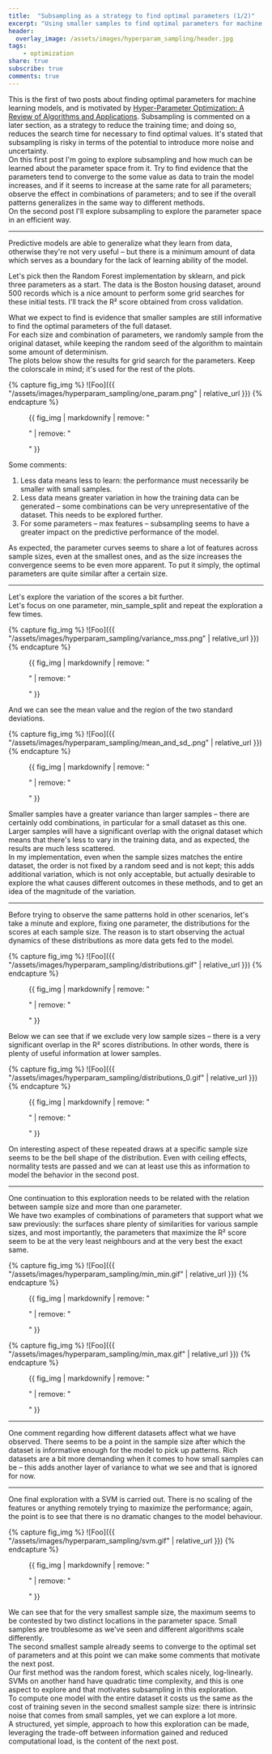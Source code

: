```yaml
---
title:  "Subsampling as a strategy to find optimal parameters (1/2)"
excerpt: "Using smaller samples to find optimal parameters for machine learning models"
header:
  overlay_image: /assets/images/hyperparam_sampling/header.jpg 
tags:
    - optimization 
share: true
subscribe: true
comments: true
--- 
```


This is the first of two posts about finding optimal parameters for machine learning models, and is motivated by [Hyper-Parameter Optimization: A Review of Algorithms and Applications](https://arxiv.org/abs/2003.05689). Subsampling is commented on a later section, as a strategy to reduce the training time; and doing so, reduces the search time for necessary to find optimal values. It's stated that subsampling is risky in terms of the potential to introduce more noise and uncertainty.  
On this first post I'm going to explore subsampling and how much can be learned about the parameter space from it. Try to find evidence that the parameters tend to converge to the some value as data to train the model increases, and if it seems to increase at the same rate for all parameters; observe the effect in combinations of parameters; and to see if the overall patterns generalizes in the same way to different methods.  
On the second post I'll explore subsampling to explore the parameter space in an efficient way.

___
  
Predictive models are able to generalize what they learn from data, otherwise they're not very useful – but there is a minimum amount of data which serves as a boundary for the lack of learning ability of the model.  

Let's pick then the Random Forest implementation by sklearn, and pick three parameters as a start. The data is the Boston housing dataset, around 500 records which is a nice amount to perform some grid searches for these initial tests. I'll track the R² score obtained from cross validation.  

What we expect to find is evidence that smaller samples are still informative to find the optimal parameters of the full dataset.  
For each size and combination of parameters, we randomly sample from the original dataset, while keeping the random seed of the algorithm to maintain some amount of determinism.  
The plots below show the results for grid search for the parameters. Keep the colorscale in mind; it's used for the rest of the plots.  

{% capture fig_img %}
![Foo]({{ "/assets/images/hyperparam_sampling/one_param.png" | relative_url }})
{% endcapture %}
<figure>
  {{ fig_img | markdownify | remove: "<p>" | remove: "</p>" }} 
</figure>

Some comments:  
1. Less data means less to learn: the performance must necessarily be smaller with small samples.  
2. Less data means greater variation in how the training data can be generated – some combinations can be very unrepresentative of the dataset. This needs to be explored further.  
3. For some parameters – max features – subsampling seems to have a greater impact on the predictive performance of the model.  

As expected, the parameter curves seems to share a lot of features across sample sizes, even at the smallest ones, and as the size increases the convergence seems to be even more apparent. To put it simply, the optimal parameters are quite similar after a certain size.  

___

Let's explore the variation of the scores a bit further.  
Let's focus on one parameter, min_sample_split and repeat the exploration a few times.  

{% capture fig_img %}
![Foo]({{ "/assets/images/hyperparam_sampling/variance_mss.png" | relative_url }})
{% endcapture %}
<figure>
  {{ fig_img | markdownify | remove: "<p>" | remove: "</p>" }} 
</figure>  

And we can see the mean value and the region of the two standard deviations.  

{% capture fig_img %}
![Foo]({{ "/assets/images/hyperparam_sampling/mean_and_sd_.png" | relative_url }})
{% endcapture %}
<figure>
  {{ fig_img | markdownify | remove: "<p>" | remove: "</p>" }} 
</figure>

Smaller samples have a greater variance than larger samples – there are certainly odd combinations, in particular for a small dataset as this one.  
Larger samples will have a significant overlap with the orignal dataset which means that there's less to vary in the training data, and as expected, the results are much less scattered.  
In my implementation, even when the sample sizes matches the entire dataset, the order is not fixed by a random seed and is not kept; this adds additional variation, which is not only acceptable, but actually desirable to explore the what causes different outcomes in these methods, and to get an idea of the magnitude of the variation.  

___

Before trying to observe the same patterns hold in other scenarios, let's take a minute and explore, fixing one parameter, the distributions for the scores at each sample size. The reason is to start observing the actual dynamics of these distributions as more data gets fed to the model.  
 
{% capture fig_img %}
![Foo]({{ "/assets/images/hyperparam_sampling/distributions.gif" | relative_url }})
{% endcapture %}
<figure>
  {{ fig_img | markdownify | remove: "<p>" | remove: "</p>" }} 
</figure>

Below we can see that if we exclude very low sample sizes – there is a very significant overlap in the R² scores distributions. In other words, there is plenty of useful information at lower samples.   

{% capture fig_img %}
![Foo]({{ "/assets/images/hyperparam_sampling/distributions_0.gif" | relative_url }})
{% endcapture %}
<figure>
  {{ fig_img | markdownify | remove: "<p>" | remove: "</p>" }} 
</figure>

On interesting aspect of these repeated draws at a specific sample size seems to be the bell shape of the distribution. Even with ceiling effects, normality tests are passed and we can at least use this as information to model the behavior in the second post.  

___

One continuation to this exploration needs to be related with the relation between sample size and more than one parameter.   
We have two examples of combinations of parameters that support what we saw previously: the surfaces share plenty of similarities for various sample sizes, and most importantly, the parameters that maximize the R² score seem to be at the very least neighbours and at the very best the exact same.  

{% capture fig_img %}
![Foo]({{ "/assets/images/hyperparam_sampling/min_min.gif" | relative_url }})
{% endcapture %}
<figure>
  {{ fig_img | markdownify | remove: "<p>" | remove: "</p>" }} 
</figure>

{% capture fig_img %}
![Foo]({{ "/assets/images/hyperparam_sampling/min_max.gif" | relative_url }})
{% endcapture %}
<figure>
  {{ fig_img | markdownify | remove: "<p>" | remove: "</p>" }} 
</figure>
 
___

One comment regarding how different datasets affect what we have observed. There seems to be a point in the sample size after which the dataset is informative enough for the model to pick up patterns. Rich datasets are a bit more demanding when it comes to how small samples can be – this adds another layer of variance to what we see and that is ignored for now.  

___

One final exploration with a SVM is carried out. There is no scaling of the features or anything remotely trying to maximize the performance; again, the point is to see that there is no dramatic changes to the model behaviour.  

{% capture fig_img %}
![Foo]({{ "/assets/images/hyperparam_sampling/svm.gif" | relative_url }})
{% endcapture %}
<figure>
  {{ fig_img | markdownify | remove: "<p>" | remove: "</p>" }} 
</figure>

We can see that for the very smallest sample size, the maximum seems to be contested by two distinct locations in the parameter space. Small samples are troublesome as we've seen and different algorithms scale differently.  
The second smallest sample already seems to converge to the optimal set of parameters and at this point we can make some comments that motivate the next post.  
Our first method was the random forest, which scales nicely, log-linearly. SVMs on another hand have quadratic time complexity, and this is one aspect to explore and that motivates subsampling in this exploration.  
To compute one model with the entire dataset it costs us the same as the cost of training seven in the second smallest sample size: there is intrinsic noise that comes from small samples, yet we can explore a lot more.     
A structured, yet simple, approach to how this exploration can be made, leveraging the trade-off between information gained and reduced computational load, is the content of the next post.  
